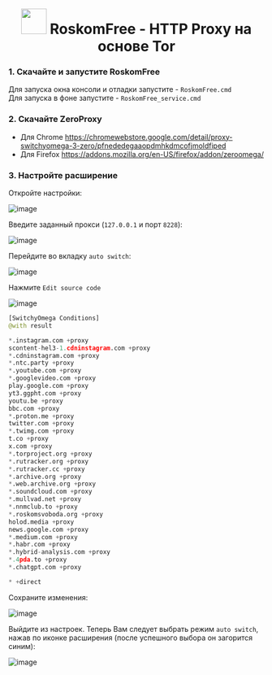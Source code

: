 <h1 align="center"><img src="https://github.com/user-attachments/assets/2cf01d94-b9de-4bf3-bbc6-c91cf0ce532c" width="50px"> RoskomFree - HTTP Proxy на основе Tor</h1>

### 1. Скачайте и запустите RoskomFree
Для запуска окна консоли и отладки запустите - `RoskomFree.cmd`
<br>
Для запуска в фоне запустите - `RoskomFree_service.cmd`

### 2. Скачайте ZeroProxy
- Для Chrome https://chromewebstore.google.com/detail/proxy-switchyomega-3-zero/pfnededegaaopdmhkdmcofjmoldfiped
- Для Firefox https://addons.mozilla.org/en-US/firefox/addon/zeroomega/

### 3. Настройте расширение
Откройте настройки:

![image](https://github.com/user-attachments/assets/130ae337-7c04-4dc0-a154-7011a414e77d)

Введите заданный прокси (`127.0.0.1` и порт `8228`):

![image](https://github.com/user-attachments/assets/558286db-0a12-4e3e-9fe1-e6bb2f9a2e65)

Перейдите во вкладку `auto switch`:

![image](https://github.com/user-attachments/assets/4c65a761-0c8e-422a-91b7-5d5192d21fca)

Нажмите `Edit source code`

![image](https://github.com/user-attachments/assets/f0559845-4d10-45c2-941a-33ad8d93f4ce)

```python
[SwitchyOmega Conditions]
@with result

*.instagram.com +proxy
scontent-hel3-1.cdninstagram.com +proxy
*.cdninstagram.com +proxy
*.ntc.party +proxy
*.youtube.com +proxy
*.googlevideo.com +proxy
play.google.com +proxy
yt3.ggpht.com +proxy
youtu.be +proxy
bbc.com +proxy
*.proton.me +proxy
twitter.com +proxy
*.twimg.com +proxy
t.co +proxy
x.com +proxy
*.torproject.org +proxy
*.rutracker.org +proxy 
*.rutracker.cc +proxy
*.archive.org +proxy
*.web.archive.org +proxy
*.soundcloud.com +proxy
*.mullvad.net +proxy
*.nnmclub.to +proxy
*.roskomsvoboda.org +proxy
holod.media +proxy
news.google.com +proxy
*.medium.com +proxy
*.habr.com +proxy
*.hybrid-analysis.com +proxy
*.4pda.to +proxy
*.chatgpt.com +proxy

* +direct
```

Сохраните изменения:

![image](https://github.com/user-attachments/assets/516ff29b-842c-4ebc-8403-12a83ce7d7ab)

Выйдите из настроек. Теперь Вам следует выбрать режим `auto switch`, нажав по иконке расширения (после успешного выбора он загорится синим):

![image](https://github.com/user-attachments/assets/c57837ca-9e40-4d0b-a90c-1f544493a6f1)
